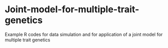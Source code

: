 # Joint-model-for-multiple-trait-genetics
Example R codes for data simulation and for application of a joint model for multiple trait genetics
